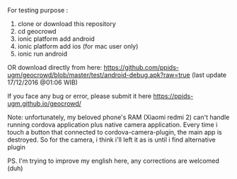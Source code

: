 For testing purpose :
  1. clone or download this repository
  2. cd geocrowd
  3. ionic platform add android
  4. ionic platform add ios (for mac user only)
  5. ionic run android

OR download directly from here:
https://github.com/ppids-ugm/geocrowd/blob/master/test/android-debug.apk?raw=true (last update 17/12/2016 @01:06 WIB)

If you face any bug or error, please submit it here
https://ppids-ugm.github.io/geocrowd/

Note:
unfortunately, my beloved phone's RAM (Xiaomi redmi 2) can't handle running cordova application plus native camera application. Every time i touch a button that connected to cordova-camera-plugin, the main app is destroyed. So for the camera, i think i'll left it as is until i find alternative plugin

PS. I'm trying to improve my english here, any corrections are welcomed (duh)
